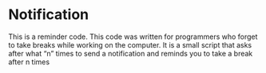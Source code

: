 # Notification

This is a reminder code. This code was written for programmers who forget to take breaks while working on the computer. It is a small script that asks after what “n” times to send a notification and reminds you to take a break after n times